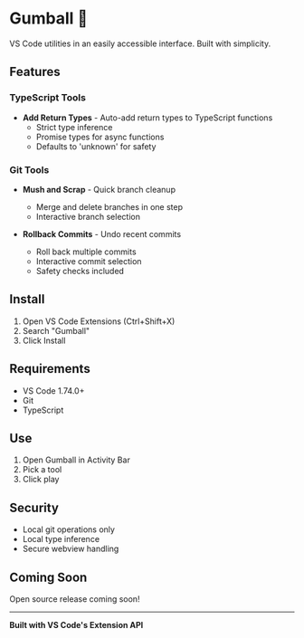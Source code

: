 # Gumball 🍬

VS Code utilities in an easily accessible interface. Built with simplicity.

## Features

### TypeScript Tools
- **Add Return Types** - Auto-add return types to TypeScript functions
  - Strict type inference
  - Promise types for async functions
  - Defaults to 'unknown' for safety


### Git Tools
- **Mush and Scrap** - Quick branch cleanup
  - Merge and delete branches in one step
  - Interactive branch selection

- **Rollback Commits** - Undo recent commits
  - Roll back multiple commits
  - Interactive commit selection
  - Safety checks included

## Install

1. Open VS Code Extensions (Ctrl+Shift+X)
2. Search "Gumball"
3. Click Install

## Requirements

- VS Code 1.74.0+
- Git
- TypeScript

## Use

1. Open Gumball in Activity Bar
2. Pick a tool
3. Click play

## Security

- Local git operations only
- Local type inference
- Secure webview handling

## Coming Soon

Open source release coming soon!

---

**Built with VS Code's Extension API**
